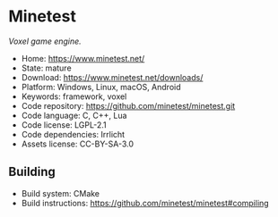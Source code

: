 # Minetest

_Voxel game engine._

- Home: https://www.minetest.net/
- State: mature
- Download: https://www.minetest.net/downloads/
- Platform: Windows, Linux, macOS, Android
- Keywords: framework, voxel
- Code repository: https://github.com/minetest/minetest.git
- Code language: C, C++, Lua
- Code license: LGPL-2.1
- Code dependencies: Irrlicht
- Assets license: CC-BY-SA-3.0

## Building

- Build system: CMake
- Build instructions: https://github.com/minetest/minetest#compiling
